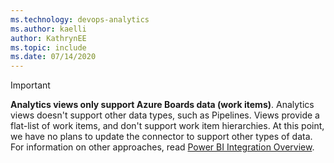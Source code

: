 ```yaml
---
ms.technology: devops-analytics
ms.author: kaelli
author: KathrynEE
ms.topic: include
ms.date: 07/14/2020
---
```


> [!IMPORTANT]
> **Analytics views only support Azure Boards data (work items)**. Analytics views doesn't support other data types, such as Pipelines. Views provide a flat-list of work items, and don't support work item hierarchies. At this point, we have no plans to update the connector to support other types of data. For information on other approaches, read [Power BI Integration Overview](../overview.md).

